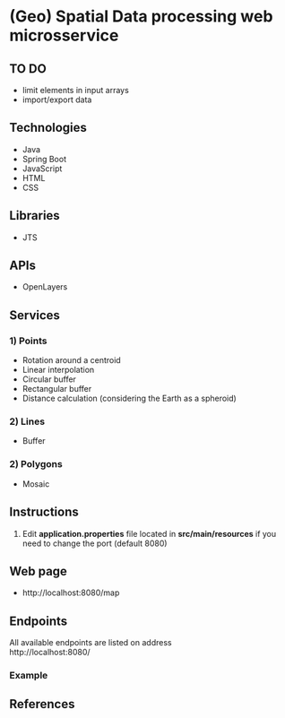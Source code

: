 # (Geo) Spatial Data processing web microsservice

## TO DO

- limit elements in input arrays
- import/export data


## Technologies

* Java
* Spring Boot
* JavaScript
* HTML
* CSS

## Libraries

* JTS

## APIs

* OpenLayers

## Services

### 1) Points

* Rotation around a centroid
* Linear interpolation
* Circular buffer
* Rectangular buffer
* Distance calculation (considering the Earth as a spheroid)

### 2) Lines

* Buffer

### 2) Polygons

* Mosaic

## Instructions

1) Edit **application.properties** file located in **src/main/resources** if you need to change the port (default 8080)

## Web page

* http://localhost:8080/map

## Endpoints

All available endpoints are listed on address  
http://localhost:8080/

### Example


## References
